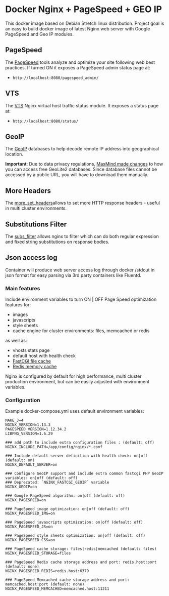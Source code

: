 # Docker Nginx + PageSpeed + GEO IP

This docker image based on Debian Stretch linux distribution.
Project goal is an easy to build docker image of latest Nginx web server with Google PageSpeed and Geo IP modules.

## PageSpeed

The [PageSpeed](https://developers.google.com/speed/pagespeed/) tools analyze and optimize your site following web best practices. If turned ON it exposes a PageSpeed admin status page at:

-   `http://localhost:8080/pagespeed_admin/`

## VTS

The [VTS](https://github.com/vozlt/nginx-module-vts) Nginx virtual host traffic status module. It exposes a status page at:

-   `http://localhost:8080/status/`

## GeoIP

The [GeoIP](https://www.maxmind.com/en/geoip-demo) databases to help decode remote IP address into geographical location.

**Important**: Due to data privacy regulations, [MaxMind made changes](https://dev.maxmind.com/geoip/geoip2/geolite2/) to how you can access free GeoLite2 databases. Since database files cannot be accessed by a public URL, you will have to download them manually.

## More Headers

The [more_set_headers](https://github.com/openresty/headers-more-nginx-module)allows to set more HTTP response headers - useful in multi cluster environments.

## Substitutions Filter

The [subs_filter](https://github.com/yaoweibin/ngx_http_substitutions_filter_module) allows nginx to filter which can do both regular expression and fixed string substitutions on response bodies.

## Json access log

Container will produce web server access log through docker /stdout in json format for easy parsing via 3rd party containers like Fluentd.

### Main features

Include environment variables to turn ON | OFF Page Speed optimization features for:

-   images
-   javascripts
-   style sheets
-   cache engine for cluster environments: files, memcached or redis

as well as:

-   vhosts stats page
-   default host with health check
-   [FastCGI file cache](https://www.nginx.com/blog/9-tips-for-improving-wordpress-performance-with-nginx/)
-   [Redis memory cache](https://easyengine.io/wordpress-nginx/tutorials/single-site/redis_cache-with-conditional-purging/)

Nginx is configured by default for high performance, multi cluster production environment, but can be easily adjusted with environment variables.

### Configuration

Example docker-compose.yml uses default environment variables:

```env
MAKE_J=4
NGINX_VERSION=1.13.3
PAGESPEED_VERSION=1.12.34.2
LIBPNG_VERSION=1.6.29

### add path to include extra configuration files : (default: off)
NGINX_INCLUDE_PATH=/app/config/nginx/*.conf

### Include default server definition with health check: on|off (default: on)
NGINX_DEFAULT_SERVER=on

### Configure GeoIP support and include extra common fastcgi PHP GeoIP variables: on|off (default: off)
### Deprecated: `NGINX_FASTCGI_GEOIP` variable
NGINX_GEOIP=on

### Google PageSpeed algorithm: on|off (default: off)
NGINX_PAGESPEED=on

### PageSpeed image optimization: on|off (default: off)
NGINX_PAGESPEED_IMG=on

### PageSpeed javascripts optimization: on|off (default: off)
NGINX_PAGESPEED_JS=on

### PageSpeed style sheets optimization: on|off (default: off)
NGINX_PAGESPEED_CSS=on

### PageSpeed cache storage: files|redis|memcached (default: files)
NGINX_PAGESPEED_STORAGE=files

### PageSpeed Redis cache storage address and port: redis.host:port (default: none)
NGINX_PAGESPEED_REDIS=redis.host:6379

### PageSpeed Memcached cache storage address and port: memcached.host:port (default: none)
NGINX_PAGESPEED_MEMCACHED=memcached.host:11211
```
